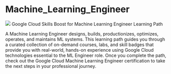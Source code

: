 # Machine_Learning_Engineer
[![](https://cdn.qwiklabs.com/wz81lWqgTezdpanP7jY1bKrpvRVKFUiwPMztbjGgtU0%3D)](https://www.cloudskillsboost.google/paths/17)
Google Cloud Skills Boost for Machine Learning Engineer Learning Path

<p> A Machine Learning Engineer designs, builds, productionizes, optimizes, operates, and maintains ML systems. This learning path guides you through a curated collection of on-demand courses, labs, and skill badges that provide you with real-world, hands-on experience using Google Cloud technologies essential to the ML Engineer role. Once you complete the path, check out the Google Cloud Machine Learning Engineer certification to take the next steps in your professional journey. </p>

